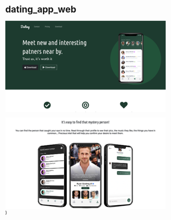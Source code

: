# dating_app_web
![alt text](https://github.com/Avishkasj/dating_app_web/blob/main/screenshots/Screenshot%202022-12-25%20at%209.21.17%20PM.png)

![alt text](https://github.com/Avishkasj/dating_app_web/blob/main/screenshots/Screenshot%202022-12-25%20at%209.21.24%20PM.png))
